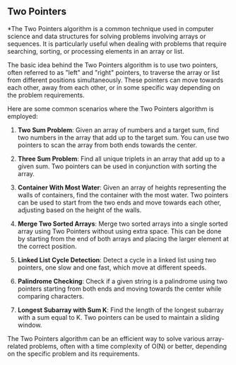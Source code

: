 ## Two Pointers
 *The Two Pointers algorithm is a common technique used in computer science and data structures for solving problems involving arrays or sequences. It is particularly useful when dealing with problems that require searching, sorting, or processing elements in an array or list.

The basic idea behind the Two Pointers algorithm is to use two pointers, often referred to as "left" and "right" pointers, to traverse the array or list from different positions simultaneously. These pointers can move towards each other, away from each other, or in some specific way depending on the problem requirements.

Here are some common scenarios where the Two Pointers algorithm is employed:

1. **Two Sum Problem**: Given an array of numbers and a target sum, find two numbers in the array that add up to the target sum. You can use two pointers to scan the array from both ends towards the center.

2. **Three Sum Problem**: Find all unique triplets in an array that add up to a given sum. Two pointers can be used in conjunction with sorting the array.

3. **Container With Most Water**: Given an array of heights representing the walls of containers, find the container with the most water. Two pointers can be used to start from the two ends and move towards each other, adjusting based on the height of the walls.

4. **Merge Two Sorted Arrays**: Merge two sorted arrays into a single sorted array using Two Pointers without using extra space. This can be done by starting from the end of both arrays and placing the larger element at the correct position.

5. **Linked List Cycle Detection**: Detect a cycle in a linked list using two pointers, one slow and one fast, which move at different speeds.

6. **Palindrome Checking**: Check if a given string is a palindrome using two pointers starting from both ends and moving towards the center while comparing characters.

7. **Longest Subarray with Sum K**: Find the length of the longest subarray with a sum equal to K. Two pointers can be used to maintain a sliding window.



The Two Pointers algorithm can be an efficient way to solve various array-related problems, often with a time complexity of O(N) or better, depending on the specific problem and its requirements.

